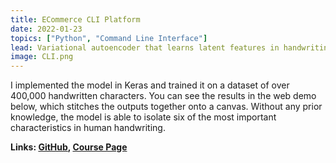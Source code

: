 ```yaml
---
title: ECommerce CLI Platform
date: 2022-01-23
topics: ["Python", "Command Line Interface"]
lead: Variational autoencoder that learns latent features in handwriting.
image: CLI.png
---
```


I implemented the model in Keras and trained it on a dataset of over 400,000
handwritten characters. You can see the results in the web demo below, which
stitches the outputs together onto a canvas. Without any prior knowledge, the
model is able to isolate six of the most important characteristics in human
handwriting.

**Links: [GitHub](https://github.com/dylanhans),
[Course Page]()**
